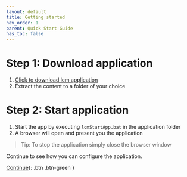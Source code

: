 ```yaml
---
layout: default
title: Getting started
nav_order: 1
parent: Quick Start Guide
has_toc: false
---
```


# Step 1: Download application
1. <a href="https://downgit.github.io/#/home?url=https://github.com/hslu-ige-laes/lcm" download>Click to download lcm application</a>
1. Extract the content to a folder of your choice


# Step 2: Start application
1. Start the app by executing `lcmStartApp.bat` in the application folder
1. A browser will open and present you the application

> Tip: To stop the application simply close the browser window

Continue to see how you can configure the application.

[Continue](https://hslu-ige-laes.github.io/lcm/docs/quickStartGuide/configuration/){: .btn .btn-green }
